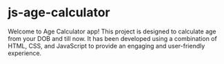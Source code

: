 # js-age-calculator
Welcome to Age Calculator app! This project is designed to calculate age from your DOB and till now. It has been developed using a combination of HTML, CSS, and JavaScript to provide an engaging and user-friendly experience. 
